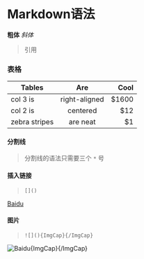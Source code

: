  # Markdown语法

 **粗体** 
 *斜体*
 > 引用
 
 ### 表格
 | Tables        | Are           | Cool  |
 | ------------- |:-------------:| -----:|
 | col 3 is      | right-aligned | $1600 |
 | col 2 is      | centered      |   $12 |
 | zebra stripes | are neat      |    $1 |
 
 #### 分割线
 > 分割线的语法只需要三个 `*` 号
 
 #### 插入链接
 > `[]()`
 
 [Baidu](https://www.baidu.com/)
 
 #### 图片
 > `![](){ImgCap}{/ImgCap}`
 
 ![Baidu](https://ss0.bdstatic.com/5aV1bjqh_Q23odCf/static/superman/img/logo/bd_logo1_31bdc765.png){ImgCap}{/ImgCap}
